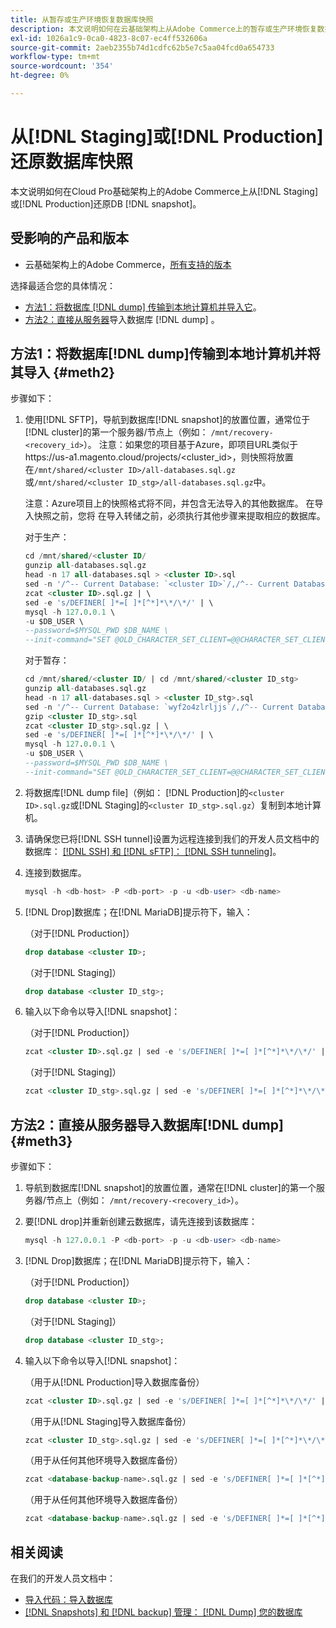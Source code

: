 ```yaml
---
title: 从暂存或生产环境恢复数据库快照
description: 本文说明如何在云基础架构上从Adobe Commerce上的暂存或生产环境恢复数据库快照。
exl-id: 1026a1c9-0ca0-4823-8c07-ec4ff532606a
source-git-commit: 2aeb2355b74d1cdfc62b5e7c5aa04fcd0a654733
workflow-type: tm+mt
source-wordcount: '354'
ht-degree: 0%

---
```


# 从[!DNL Staging]或[!DNL Production]还原数据库快照

本文说明如何在Cloud Pro基础架构上的Adobe Commerce上从[!DNL Staging]或[!DNL Production]还原DB [!DNL snapshot]。

## 受影响的产品和版本

* 云基础架构上的Adobe Commerce，[所有支持的版本](https://magento.com/sites/default/files/magento-software-lifecycle-policy.pdf)

选择最适合您的具体情况：

* [方法1：将数据库 [!DNL dump] 传输到本地计算机并导入它](#meth2)。
* [方法2：直接从服务器](#meth3)导入数据库 [!DNL dump] 。

## 方法1：将数据库[!DNL dump]传输到本地计算机并将其导入 {#meth2}

步骤如下：

1. 使用[!DNL SFTP]，导航到数据库[!DNL snapshot]的放置位置，通常位于[!DNL cluster]的第一个服务器/节点上（例如： `/mnt/recovery-<recovery_id>`）。 注意：如果您的项目基于Azure，即项目URL类似于https://us-a1.magento.cloud/projects/&lt;cluster_id>，则快照将放置在`/mnt/shared/<cluster ID>/all-databases.sql.gz`或`/mnt/shared/<cluster ID_stg>/all-databases.sql.gz`中。

   注意：Azure项目上的快照格式将不同，并包含无法导入的其他数据库。 在导入快照之前，您将     在导入转储之前，必须执行其他步骤来提取相应的数据库。

   对于生产：

   ```sql
   cd /mnt/shared/<cluster ID/
   gunzip all-databases.sql.gz 
   head -n 17 all-databases.sql > <cluster ID>.sql 
   sed -n '/^-- Current Database: `<cluster ID>`/,/^-- Current Database: `/p' all-databases.sql >> <cluster ID>.sql gzip <cluster ID>.sql
   zcat <cluster ID>.sql.gz | \
   sed -e 's/DEFINER[ ]*=[ ]*[^*]*\*/\*/' | \
   mysql -h 127.0.0.1 \
   -u $DB_USER \
   --password=$MYSQL_PWD $DB_NAME \
   --init-command="SET @OLD_CHARACTER_SET_CLIENT=@@CHARACTER_SET_CLIENT ;SET @OLD_CHARACTER_SET_RESULTS=@@CHARACTER_SET_RESULTS ;SET @OLD_COLLATION_CONNECTION=@@COLLATION_CONNECTION ;SET NAMES utf8 ;SET @OLD_TIME_ZONE=@@TIME_ZONE ;SET TIME_ZONE='+00:00' ;SET @OLD_UNIQUE_CHECKS=@@UNIQUE_CHECKS, UNIQUE_CHECKS=0 ;SET @OLD_FOREIGN_KEY_CHECKS=@@FOREIGN_KEY_CHECKS, FOREIGN_KEY_CHECKS=0 ;SET @OLD_SQL_MODE=@@SQL_MODE, SQL_MODE='NO_AUTO_VALUE_ON_ZERO' ;SET @OLD_SQL_NOTES=@@SQL_NOTES, SQL_NOTES=0;"
   ```

   对于暂存：

   ```sql
   cd /mnt/shared/<cluster ID/ | cd /mnt/shared/<cluster ID_stg>
   gunzip all-databases.sql.gz 
   head -n 17 all-databases.sql > <cluster ID_stg>.sql
   sed -n '/^-- Current Database: `wyf2o4zlrljjs`/,/^-- Current Database: `/p' all-databases.sql >> <cluster ID_stg>.sql 
   gzip <cluster ID_stg>.sql  
   zcat <cluster ID_stg>.sql.gz | \
   sed -e 's/DEFINER[ ]*=[ ]*[^*]*\*/\*/' | \
   mysql -h 127.0.0.1 \
   -u $DB_USER \
   --password=$MYSQL_PWD $DB_NAME \
   --init-command="SET @OLD_CHARACTER_SET_CLIENT=@@CHARACTER_SET_CLIENT ;SET @OLD_CHARACTER_SET_RESULTS=@@CHARACTER_SET_RESULTS ;SET @OLD_COLLATION_CONNECTION=@@COLLATION_CONNECTION ;SET NAMES utf8 ;SET @OLD_TIME_ZONE=@@TIME_ZONE ;SET TIME_ZONE='+00:00' ;SET @OLD_UNIQUE_CHECKS=@@UNIQUE_CHECKS, UNIQUE_CHECKS=0 ;SET @OLD_FOREIGN_KEY_CHECKS=@@FOREIGN_KEY_CHECKS, FOREIGN_KEY_CHECKS=0 ;SET @OLD_SQL_MODE=@@SQL_MODE, SQL_MODE='NO_AUTO_VALUE_ON_ZERO' ;SET @OLD_SQL_NOTES=@@SQL_NOTES, SQL_NOTES=0;"
   ```

1. 将数据库[!DNL dump file]（例如： [!DNL Production]的`<cluster ID>.sql.gz`或[!DNL Staging]的`<cluster ID_stg>.sql.gz`）复制到本地计算机。
1. 请确保您已将[!DNL SSH tunnel]设置为远程连接到我们的开发人员文档中的数据库： [[!DNL SSH] 和 [!DNL sFTP]： [!DNL SSH tunneling]](https://experienceleague.adobe.com/en/docs/commerce-cloud-service/user-guide/develop/secure-connections#env-start-tunn)。
1. 连接到数据库。

   ```sql
   mysql -h <db-host> -P <db-port> -p -u <db-user> <db-name>
   ```

1. [!DNL Drop]数据库；在[!DNL MariaDB]提示符下，输入：

   （对于[!DNL Production]）

   ```sql
   drop database <cluster ID>;
   ```

   （对于[!DNL Staging]）

   ```sql
   drop database <cluster ID_stg>;
   ```

1. 输入以下命令以导入[!DNL snapshot]：

   （对于[!DNL Production]）

   ```sql
   zcat <cluster ID>.sql.gz | sed -e 's/DEFINER[ ]*=[ ]*[^*]*\*/\*/' | mysql -h 127.0.0.1 -P <db-port> -p -u   <db-user> <db-name>
   ```

   （对于[!DNL Staging]）

   ```sql
   zcat <cluster ID_stg>.sql.gz | sed -e 's/DEFINER[ ]*=[ ]*[^*]*\*/\*/' | mysql -h 127.0.0.1 -P <db-port> -p -u   <db-user> <db-name>
   ```

## 方法2：直接从服务器导入数据库[!DNL dump] {#meth3}

步骤如下：

1. 导航到数据库[!DNL snapshot]的放置位置，通常在[!DNL cluster]的第一个服务器/节点上（例如： `/mnt/recovery-<recovery_id>`）。
1. 要[!DNL drop]并重新创建云数据库，请先连接到该数据库：

   ```sql
   mysql -h 127.0.0.1 -P <db-port> -p -u <db-user> <db-name>
   ```

1. [!DNL Drop]数据库；在[!DNL MariaDB]提示符下，输入：

   （对于[!DNL Production]）

   ```sql
   drop database <cluster ID>;
   ```

   （对于[!DNL Staging]）

   ```sql
   drop database <cluster ID_stg>;
   ```

1. 输入以下命令以导入[!DNL snapshot]：

   （用于从[!DNL Production]导入数据库备份）

   ```sql
   zcat <cluster ID>.sql.gz | sed -e 's/DEFINER[ ]*=[ ]*[^*]*\*/\*/' | mysql -h 127.0.0.1 -p -u <db-user> <db-name>
   ```

   （用于从[!DNL Staging]导入数据库备份）

   ```sql
   zcat <cluster ID_stg>.sql.gz | sed -e 's/DEFINER[ ]*=[ ]*[^*]*\*/\*/' | mysql -h 127.0.0.1 -p -u <db-user> <db-name>
   ```

   （用于从任何其他环境导入数据库备份）

   ```sql
   zcat <database-backup-name>.sql.gz | sed -e 's/DEFINER[ ]*=[ ]*[^*]*\*/\*/' | mysql -h 127.0.0.1 -p -u <db-user> <db-name>
   ```

   （用于从任何其他环境导入数据库备份）

   ```sql
   zcat <database-backup-name>.sql.gz | sed -e 's/DEFINER[ ]*=[ ]*[^*]*\*/\*/' | mysql -h 127.0.0.1 -p -u <db-user> <db-name>
   ```

## 相关阅读

在我们的开发人员文档中：

* [导入代码：导入数据库](https://experienceleague.adobe.com/en/docs/commerce-cloud-service/user-guide/develop/deploy/staging-production)
* [[!DNL Snapshots] 和 [!DNL backup] 管理： [!DNL Dump] 您的数据库](https://experienceleague.adobe.com/en/docs/commerce-cloud-service/user-guide/develop/storage/snapshots)
